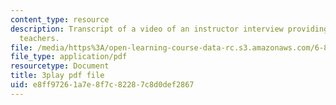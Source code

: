 ```yaml
---
content_type: resource
description: Transcript of a video of an instructor interview providing advice for
  teachers.
file: /media/https%3A/open-learning-course-data-rc.s3.amazonaws.com/6-811-principles-and-practice-of-assistive-technology-fall-2014/e8ff97261a7e8f7c82287c8d0def2867_ZGCJabWew3A.pdf
file_type: application/pdf
resourcetype: Document
title: 3play pdf file
uid: e8ff9726-1a7e-8f7c-8228-7c8d0def2867
---
```

